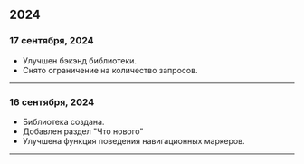 ## 2024

### 17 сентября, 2024
- Улучшен бэкэнд библиотеки.
- Снято ограничение на количество запросов.
---
### 16 сентября, 2024
- Библиотека создана. 
- Добавлен раздел "Что нового"
- Улучшена функция поведения навигационных маркеров.
---